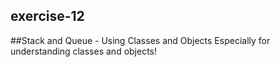 exercise-12
-

##Stack and Queue - Using Classes and Objects
Especially for understanding classes and objects!
